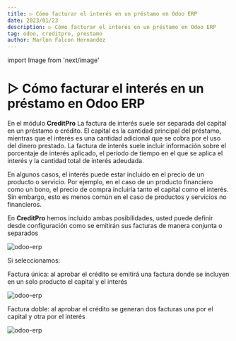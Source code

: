 ```yaml
---
title: ▷ Cómo facturar el interés en un préstamo en Odoo ERP
date: 2023/01/23
description: ▷ Cómo facturar el interés en un préstamo en Odoo ERP
tag: odoo, creditpro, prestamo
author: Marlon Falcon Hernandez
---
```

import Image from 'next/image'

# ▷ Cómo facturar el interés en un préstamo en Odoo ERP
En el módulo **CreditPro** La factura de interés suele ser separada del capital en un préstamo o crédito. El capital es la cantidad principal del préstamo, mientras que el interés es una cantidad adicional que se cobra por el uso del dinero prestado. La factura de interés suele incluir información sobre el porcentaje de interés aplicado, el período de tiempo en el que se aplica el interés y la cantidad total de interés adeudada.

En algunos casos, el interés puede estar incluido en el precio de un producto o servicio. Por ejemplo, en el caso de un producto financiero como un bono, el precio de compra incluiría tanto el capital como el interés. Sin embargo, esto es menos común en el caso de productos y servicios no financieros.

En **CreditPro** hemos incluido ambas posibilidades, usted puede definir desde configuración como se emitirán sus facturas de manera conjunta o separados

<Image
  src="/images/posts/creditpro-fact-01.png"
  alt="odoo-erp"
  width={917}
  height={311}
  priority
  className="next-image"
/>

Si seleccionamos:

Factura única:  al aprobar el crédito se emitirá una factura donde se incluyen en un solo producto el capital y el interés

<Image
  src="/images/posts/creditpro-fact-02.png"
  alt="odoo-erp"
  width={921}
  height={435}
  priority
  className="next-image"
/>

Factura doble: al aprobar el crédito se generan dos facturas una por el capital y otra por el interés

<Image
  src="/images/posts/creditpro-fact-03.png"
  alt="odoo-erp"
  width={921}
  height={447}
  priority
  className="next-image"
/>


